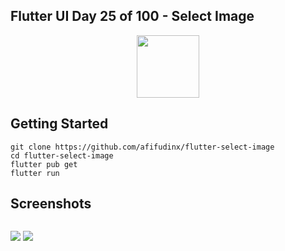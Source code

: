 ## Flutter UI Day 25 of 100 - Select Image

<p align="center">
  <img src="https://avatars.githubusercontent.com/u/94339143?v=4" width=100/>
</p>

## Getting Started

```
git clone https://github.com/afifudinx/flutter-select-image
cd flutter-select-image
flutter pub get
flutter run
```

## Screenshots

<p style="float: left;">
  <img src="https://github.com/afifudinx/Flutter-Example/tree/main/Old/flutter-select-image/blob/main/screenshots/1.png"/>
  <img src="https://github.com/afifudinx/Flutter-Example/tree/main/Old/flutter-select-image/blob/main/screenshots/2.png"/>
</p>
